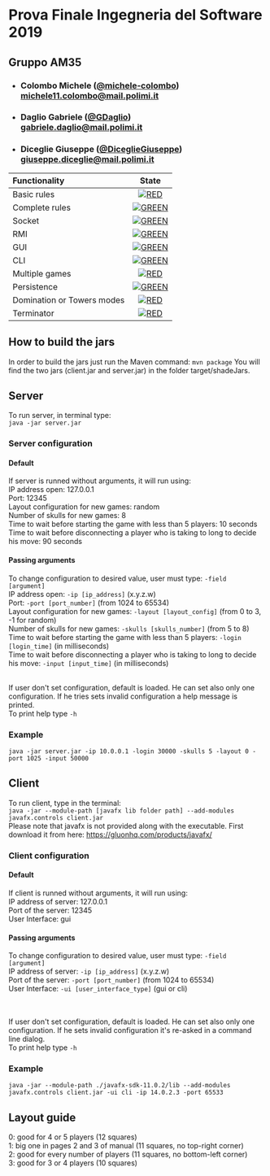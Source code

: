 # Prova Finale Ingegneria del Software 2019
## Gruppo AM35

- ###   Colombo Michele ([@michele-colombo](https://github.com/michele-colombo))<br>michele11.colombo@mail.polimi.it
- ###   Daglio Gabriele ([@GDaglio](https://github.com/GDaglio))<br>gabriele.daglio@mail.polimi.it
- ###   Diceglie Giuseppe ([@DiceglieGiuseppe](https://github.com/DiceglieGiuseppe))<br>giuseppe.diceglie@mail.polimi.it

| Functionality | State |
|:-----------------------|:------------------------------------:|
| Basic rules | [![RED](https://placehold.it/15/f03c15/f03c15)](#) |
| Complete rules | [![GREEN](https://placehold.it/15/44bb44/44bb44)](#) |
| Socket | [![GREEN](https://placehold.it/15/44bb44/44bb44)](#) |
| RMI | [![GREEN](https://placehold.it/15/44bb44/44bb44)](#) |
| GUI | [![GREEN](https://placehold.it/15/44bb44/44bb44)](#) |
| CLI | [![GREEN](https://placehold.it/15/44bb44/44bb44)](#) |
| Multiple games | [![RED](https://placehold.it/15/f03c15/f03c15)](#) |
| Persistence | [![GREEN](https://placehold.it/15/44bb44/44bb44)](#) |
| Domination or Towers modes | [![RED](https://placehold.it/15/f03c15/f03c15)](#) |
| Terminator | [![RED](https://placehold.it/15/f03c15/f03c15)](#) |

<!--
[![RED](https://placehold.it/15/f03c15/f03c15)](#)
[![YELLOW](https://placehold.it/15/ffdd00/ffdd00)](#)
[![GREEN](https://placehold.it/15/44bb44/44bb44)](#)
-->

## How to build the jars
In order to build the jars just run the Maven command: `mvn package` 
You will find the two jars (client.jar and server.jar) in the folder target/shadeJars.

## Server
To run server, in terminal type: 
<br>`java -jar server.jar`

### Server configuration
#### Default
If server is runned without arguments, it will run using:
<br>IP address open: 127.0.0.1
<br>Port: 12345
<br>Layout configuration for new games: random
<br>Number of skulls for new games: 8
<br>Time to wait before starting the game with less than 5 players: 10 seconds
<br>Time to wait before disconnecting a player who is taking to long to decide his move: 90 seconds
#### Passing arguments
To change configuration to desired value, user must type:   `-field [argument]`
<br>IP address open: `-ip [ip_address]` (x.y.z.w)
<br>Port: `-port [port_number]` (from 1024 to 65534)
<br>Layout configuration for new games: `-layout [layout_config]` (from 0 to 3, -1 for random)
<br>Number of skulls for new games: `-skulls [skulls_number]` (from 5 to 8)
<br>Time to wait before starting the game with less than 5 players: `-login [login_time]` (in milliseconds)
<br>Time to wait before disconnecting a player who is taking to long to decide his move: `-input [input_time]` (in milliseconds)

<br>If user don't set configuration, default is loaded. He can set also only one configuration. If he tries sets invalid configuration a help message is printed.
<br>To print help type `-h`

### Example
`java -jar server.jar -ip 10.0.0.1 -login 30000 -skulls 5 -layout 0 -port 1025 -input 50000`

## Client
To run client, type in the terminal: 
<br>`java -jar --module-path [javafx lib folder path] --add-modules javafx.controls client.jar`
<br>Please note that javafx is not provided along with the executable. First download it from here: https://gluonhq.com/products/javafx/
### Client configuration
#### Default
If client is runned without arguments, it will run using:
<br>IP address of server: 127.0.0.1
<br>Port of the server: 12345
<br>User Interface: gui
#### Passing arguments
To change configuration to desired value, user must type:   `-field [argument]`
<br>IP address of server: `-ip [ip_address]` (x.y.z.w)
<br>Port of the server: `-port [port_number]` (from 1024 to 65534)
<br>User Interface: `-ui [user_interface_type]` (gui or cli)

<br><br>If user don't set configuration, default is loaded. He can set also only one configuration. If he sets invalid configuration it's re-asked in a command line dialog.
<br>To print help type `-h`

### Example
`java -jar --module-path ./javafx-sdk-11.0.2/lib --add-modules javafx.controls client.jar -ui cli -ip 14.0.2.3 -port 65533`


## Layout guide
0: good for 4 or 5 players  (12 squares)
<br>1: big one in pages 2 and 3 of manual (11 squares, no top-right corner)
<br>2: good for every number of players (11 squares, no bottom-left corner)
<br>3: good for 3 or 4 players (10 squares) 
